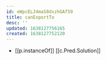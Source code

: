```yaml
---
id: eWpcELJ4maS8dxzhGAf59
title: canExportTo
desc: ''
updated: 1638127756165
created: 1638127752120
---
```



- [[p.instanceOf]] [[c.Pred.Solution]]

